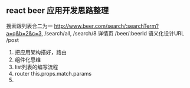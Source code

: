 ## react beer 应用开发思路整理
搜索跟列表合二为一  http://www.beer.com/search/:searchTerm?a=q&b=2&c=3,  /search/all,  /search/8
详情页  /beer/:beerId
语义化设计URL   /post

1. 把应用架构搭好，路由
2. 组件化思维
3. list列表的编写流程
4. router this.props.match.params
5. 